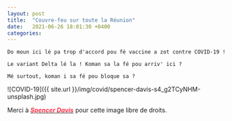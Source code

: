 ```yaml
---
layout: post
title:  "Couvre-feu sur toute la Réunion"
date:   2021-06-26 18:01:30 +0400
categories: 
---
```

<!---

You’ll find this post in your `_posts` directory. Go ahead and edit it and re-build the site to see your changes. You can rebuild the site in many different ways, but the most common way is to run `jekyll serve`, which launches a web server and auto-regenerates your site when a file is updated.

Jekyll requires blog post files to be named according to the following format:

`YEAR-MONTH-DAY-title.MARKUP`

Where `YEAR` is a four-digit number, `MONTH` and `DAY` are both two-digit numbers, and `MARKUP` is the file extension representing the format used in the file. After that, include the necessary front matter. Take a look at the source for this post to get an idea about how it works.

Jekyll also offers powerful support for code snippets:

{% highlight ruby %}
def print_hi(name)
  puts "Hi, #{name}"
end
print_hi('Tom')
#=> prints 'Hi, Tom' to STDOUT.
{% endhighlight %}

Check out the [Jekyll docs][jekyll-docs] for more info on how to get the most out of Jekyll. File all bugs/feature requests at [Jekyll’s GitHub repo][jekyll-gh]. If you have questions, you can ask them on [Jekyll Talk][jekyll-talk].

[jekyll-docs]: https://jekyllrb.com/docs/home
[jekyll-gh]:   https://github.com/jekyll/jekyll
[jekyll-talk]: https://talk.jekyllrb.com/

--->


` Do moun ici lé pa trop d'accord pou fé vaccine a zot contre COVID-19 ! `

` Le variant Delta lé la ! Koman sa la fé pou arriv' ici ? `

` Mé surtout, koman i sa fé pou bloque sa ? `


![COVID-19]({{ site.url }}/img/covid/spencer-davis-s4_g2TCyNHM-unsplash.jpg)

Merci à <a href="https://unsplash.com/@spencerbdavis?utm_source=unsplash&utm_medium=referral&utm_content=creditCopyText" target="_blank"><span style="color:  #ff3349">***Spencer Davis***</span></a>  pour cette image libre de droits.
  